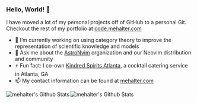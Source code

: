 ### Hello, World! 👋

I have moved a lot of my personal projects off of GitHub to a personal Git.
Checkout the rest of my portfolio at [code.mehalter.com](https://code.mehalter.com)

- 🔭 I’m currently working on using category theory to improve the
  representation of scientific knowledge and models
- 💬 Ask me about the [AstroNvim](https://github.com/AstroNvim)
  organization and our Neovim distribution and community
- ⚡ Fun fact: I co-own [Kindred Spirits Atlanta](https://kindredspiritsatl.com/),
  a cocktail catering service in Atlanta, GA
- 📫 My contact information can be found at [mehalter.com](https://mehalter.com)

<!-- Light Mode -->
<div align="center"> 
<a href="https://github.com/anuraghazra/github-readme-stats#gh-light-mode-only">
<img align="left" alt="mehalter's Github Stats" src="https://github-readme-stats-git-masterrstaa-rickstaa.vercel.app/api?username=mehalter&show_icons=true&count_private=true&hide_border=1&include_all_commits=true&show=reviews,discussions_answered&rank_icon=percentile&role=owner,collaborator&theme=default#gh-light-mode-only" />
</a>
</div>

<!-- Dark Mode -->
<div align="center"> 
<a href="https://github.com/anuraghazra/github-readme-stats#gh-dark-mode-only">
<img align="left" alt="mehalter's Github Stats" src="https://github-readme-stats-git-masterrstaa-rickstaa.vercel.app/api?username=mehalter&show_icons=true&count_private=true&hide_border=1&include_all_commits=true&show=reviews,discussions_answered&rank_icon=percentile&role=owner,collaborator&theme=dark&bg_color=000000#gh-dark-mode-only"" />
</a>
</div>

<br/>
<br/>
